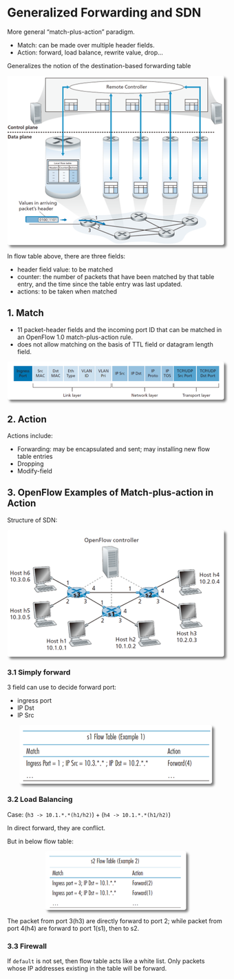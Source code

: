 # Generalized Forwarding and SDN

More general “match-plus-action” paradigm.

- Match: can be made over multiple header fields.
- Action: forward, load balance, rewrite value, drop...

Generalizes the notion of the destination-based forwarding table

<div class="autocb" style="text-align:center;"><img src="./4.Forwarding-SDN.assets\autocb_0.png" style="zoom: 50%;box-shadow: rgba(0, 0, 0, 0.5) 10px 10px 10px; border-radius: 10px;" /></div>

In flow table above, there are three fields:

- header field value: to be matched
- counter: the number of packets that have been matched by that table entry, and the time since the table entry was last updated.
- actions: to be taken when matched

## 1. Match

- 11 packet-header fields and the incoming port ID that can be matched in an OpenFlow 1.0 match-plus-action rule.
- does not allow matching on the basis of TTL field or datagram length field.

<div class="autocb" style="text-align:center;"><img src="./4.Forwarding-SDN.assets\autocb_1.png" style="zoom: 50%;box-shadow: rgba(0, 0, 0, 0.5) 10px 10px 10px; border-radius: 10px;" /></div>



## 2. Action

Actions include:

- Forwarding: may be encapsulated and sent; may installing new flow table entries
- Dropping
- Modify-field

## 3. OpenFlow Examples of Match-plus-action in Action

Structure of SDN:

<div class="autocb" style="text-align:center;"><img src="./4.Forwarding-SDN.assets\autocb_2.png" style="zoom: 50%;box-shadow: rgba(0, 0, 0, 0.5) 10px 10px 10px; border-radius: 10px;" /></div>

### 3.1 Simply forward

3 field can use to decide forward port:

- ingress port
- IP Dst
- IP Src

<div class="autocb" style="text-align:center;"><img src="./4.Forwarding-SDN.assets\autocb_3.png" style="zoom: 50%;box-shadow: rgba(0, 0, 0, 0.5) 10px 10px 10px; border-radius: 10px;" /></div>

### 3.2 Load Balancing

Case: (`h3 -> 10.1.*.*(h1/h2)`) + (`h4 -> 10.1.*.*(h1/h2)`)

In direct forward, they are conflict.

But in below flow table:

<div class="autocb" style="text-align:center;"><img src="./4.Forwarding-SDN.assets\autocb_4.png" style="zoom: 50%;box-shadow: rgba(0, 0, 0, 0.5) 10px 10px 10px; border-radius: 10px;" /></div>

The packet from port 3(h3) are directly forward to  port 2; while packet from port 4(h4) are forward to port 1(s1), then to s2.

### 3.3 Firewall

If `default` is not set, then flow table acts like a white list. Only packets whose IP addresses existing in the table will be forward.
